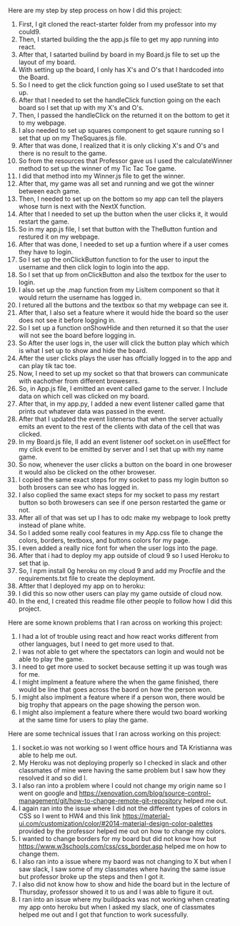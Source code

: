 Here are my step by step process on how I did this project:

1. First, I git cloned the react-starter folder from my professor into my could9.
2. Then, I started building the the app.js file to get my app running into react.
3. After that, I satarted builind by board in my Board.js file to set up the layout of my board.
4. With setting up the board, I only has X's and O's that I hardcoded into the Board.
5. So I need to get the click function going so I used useState to set that up.
6. After that I needed to set the handleClick function going on the each board so I set that up with my X's and O's.
7. Then, I passed the handleClick on the returned it on the bottom to get it to my webpage.
8. I also needed to set up squares component to get sqaure running so I set that up on my TheSquares.js file.
9. After that was done, I realized that it is only clicking X's and O's and there is no result to the game.
10. So from the resources that Professor gave us I used the calculateWinner method to set up the winner of my Tic Tac Toe game.
11. I did that method into my Winner.js file to get the winner.
12. After that, my game was all set and running and we got the winner between each game.
13. Then, I needed to set up on the bottom so my app can tell the players whose turn is next with the NextX function.
14. After that I needed to set up the button when the user clicks it, it would restart the game.
15. So in my app.js file, I set that button with the TheButton funtion and restured it on my webpage.
16. After that was done, I needed to set up a funtion where if a user comes they have to login. 
17. So I set up the onClickButton function to for the user to input the username and then click login to login into the app.
18. So I set that up from onClickButton and also the textbox for the user to login.
19. I also set up the .map function from my LisItem component so that it would return the username has logged in.
20. I retured all the buttons and the textbox so that my webpage can see it.
21. After that, I also set a feature where it would hide the board so the user does not see it before logging in.
22. So I set up a function onShowHide and then returned it so that the user will not see the board before logging in.
23. So After the user logs in, the user will click the button play which which is what I set up to show and hide the board.
24. After the user clicks plays the user has offcially logged in to the app and can play tik tac toe.
25. Now, I need to set up my socket so that that browers can communicate with eachother from different browesers. 
26. So, in App.js file, I emitted an event called game to the server. I Include data on which cell was clicked on my board.
27. After that, in my app.py, I added a new event listener called game that prints out whatever data was passed in the event.
28. After that I updated the  event listenerso that when the server actually emits an event to the rest of the clients with data of the cell that was clicked.
29. In my Board.js file, II add an event listener oof socket.on in useEffect for my click event to be emitted by server and I set that up with my name game.
30. So now, whenever the user clicks a button on the board in one broweser it would also be clicked on the other broweser.
31. I copied the same exact steps for my socket to pass my login button so both brosers can see who has logged in.
32. I also coplied the same exact steps for my socket to pass my restart button so both browesers can see if one person restarted the game or not.
33. After all of that was set up I has to odc make my webpage to look pretty instead of plane white.
34. So I added some really cool features in my App.css file to change the colors, borders, textboxs, and buttons colors for my page.
35. I even added a really nice font for when the user logs into the page.
36.  After that i had to deploy my app outside of cloud 9 so I used Heroku to set that ip. 
37.  So, I npm install 0g heroku on my cloud 9 and add my Procfile and the requirements.txt file to create the deployment.
38.  Aftter that I deployed my app on to heroku:
39.  I did this so now other users can play my game outside of cloud now.
40.  In the end, I created this readme file other people to follow how I did this project.

Here are some known problems that I ran across on working this project:
1. I had a lot of trouble using react and how react works different from other languages, but I need to get more used to that.
2. I was not able to get where the spectators can login and would not be able to play the game.
3. I need to get more used to socket because setting it up was tough was for me.
4. I might implment a feature where the when the game finished, there would be line that goes across the baord on how the person won.
5. I might also implment a feature where if a person won, there would be big trophy that appears on the page showing the person won.
6. I might also implement a feature where there would two board working at the same time for users to play the game.

Here are some technical issues that I ran across working on this project:
1. I socket.io was not working so I went office hours and TA Kristianna was able to help me out.
2. My Heroku was not deploying properly so I checked in slack and other classmates of mine were having the same problem but I saw how they resolved it and so did I.
3. I also ran into a problem where I could not change my origin name so I went on google and https://xenovation.com/blog/source-control-management/git/how-to-change-remote-git-repository helped me out.
4. I again ran into the issue where I did not the different types of colors in CSS so I went to HW4 and this link https://material-ui.com/customization/color/#2014-material-design-color-palettes provided by the professor helped me out on how to change my colors. 
5. I wanted to change borders for my board but did not know how but https://www.w3schools.com/css/css_border.asp helped me on how to change them.
6. I also ran into a issue where my baord was not changing to X but when I saw slack, I saw some of my classmates where having the same issue but professor broke up the steps and then I got it. 
7. I also did not know how to show and hide the board but in the lecture of Thursday, professor showed it to us and I was able to figure it out.
8. I ran into an issue where my buildpacks was not working when creating my app onto heroku but when I asked my slack, one of classmates helped me out and I got that function to work sucessfully.
